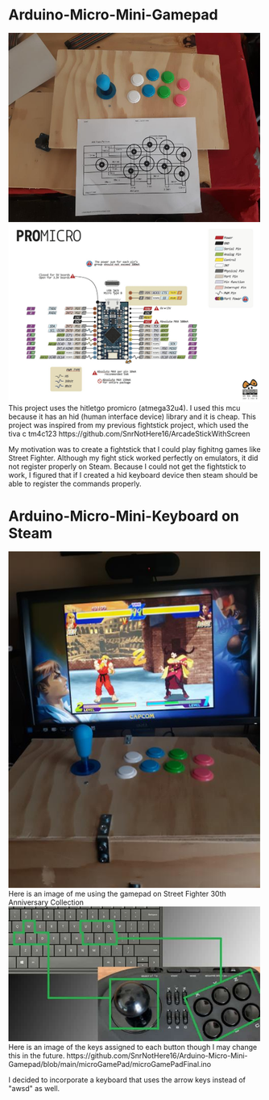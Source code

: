 # Arduino-Micro-Mini-Gamepad
<img src = "Microgamepadimages/Joystick.jpg" width= "500" >
<img src = "Microgamepadimages/pro-micro-fc73b3fa.png" width= "500" >
This project uses the hitletgo promicro (atmega32u4). I used this mcu because it has an hid (human interface device) library and it is cheap. 
This project was inspired from my previous fightstick project, which used the tiva c tm4c123 
https://github.com/SnrNotHere16/ArcadeStickWithScreen 

My motivation was to create a fightstick that I could play fighitng games like Street Fighter. 
Although my fight stick worked perfectly on emulators, it did not register properly on Steam. 
Because I could not get the fightstick to work, I figured that if I created a hid keyboard 
device then steam should be able to register the commands properly. 
# Arduino-Micro-Mini-Keyboard on Steam 
<img src = "Microgamepadimages/JoystickandGame.jpg" width= "500" >
Here is an image of me using the gamepad on Street Fighter 30th Anniversary Collection
<img src = "Microgamepadimages/StreetfighterKeyboardLayout.jpg" width= "500" >
Here is an image of the keys assigned to each button though I may change this in the future. 
https://github.com/SnrNotHere16/Arduino-Micro-Mini-Gamepad/blob/main/microGamePad/microGamePadFinal.ino

I decided to incorporate a keyboard that uses the arrow keys instead of "awsd" as well. 
